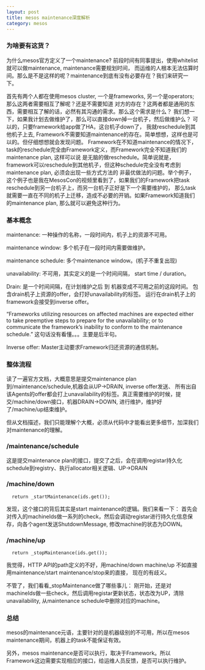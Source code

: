 ```yaml
---
layout: post
title: mesos maintenance深度解析
category: mesos
---
```


### 为啥要有这货？
为什么mesos官方定义了一个maintenance? 前段时间有同事提出，使用whitelist就可以做maintenance, maintenance需要规划时间，
而运维的人根本无法估算时间。那么是不是这样的呢？maintenance到底有没有必要存在？我们来研究一下。

首先有两个人都在使用mesos cluster, 一个是frameworks, 另一个是operators; 那么这两者需要相互了解呢？还是不需要知道
对方的存在？这两者都是通用的东西，需要相互了解的话，必然有其沟通的需求。那么这个需求是什么？
我们想一下，如果我计划去做维护了，那么可以直接down掉一台机子，然后做维护么？ 可以的，只要framework给app做了HA，这台机子down了，
我就reschedule到其他机子上去, Framework不需要知道maintenance的存在。简单想想，这样也是可以的。但仔细想想就会发现问题。
Framework在不知道maintenance的情况下，task的reschedule完全由Framework定义，而Framework完全不知道我们的maintenance plan, 这样可以说
是无脑的做reschedule。简单说就是，framework可以reschedule到其他机子，但这种schedule完全没有考虑到maintenance plan, 必须会出现一些方式方法的
非最优做法的问题。举个例子，这个例子也是我在MesosCon的视频里看到了，如果我们的Framework把task reschedule到另一台机子上，而另一台机子正好是下一个需要维护的，
那么task就需要一直在不同的机子上迁移，造成不必要的开销。如果Framework知道我们的maintenance plan, 那么就可以避免这种行为。


### 基本概念
maintenance: 一种操作的名称，一段时间内，机子上的资源不可用。

maintenance window: 多个机子在一段时间内需要做维护。

maintenance schedule: 多个maintenance window。(机子不重复出现)

unavailability: 不可用，其实定义的是一个时间间隔， start time / duration。

Drain: 是一个时间间隔，在计划维护之后 到 机器变成不可用之前的这段时间。 包含drain机子上资源的offer，会打好unavailability的标签。
运行在drain机子上的framework会接受到inverse offer。

“Frameworks utilizing resources on affected machines are expected either to take preemptive steps to prepare for the unavailability; or to communicate the framework’s inability to conform to the maintenance schedule.”
这句话没有看懂。。。主要是后半句。

Inverse offer: Master主动要求Framework归还资源的通信机制。


### 整体流程
读了一遍官方文档，大概意思是提交maintenance plan到/maintenance/schedule,机器会从UP->DRAIN, inverse offer发送、
所有出自该Agents的offer都会打上unavailability的标签。真正需要维护的时候，提交/machine/down接口，机器DRAIN->DOWN,
进行维护，维护好了/machine/up结束维护。

但从文档描述，我们只能理解个大概，必须从代码中才能看出更多细节，加深我们对maintenance的理解。

### /maintenance/schedule
这是提交maintenance plan的接口，提交了之后，会在调用registar持久化schedule到registry、执行allocator相关逻辑、UP->DRAIN

### /machine/down
```
  return _startMaintenance(ids.get());
```
发现，这个接口的背后其实是start maintenance的逻辑。我们来看一下：
首先会对传入的machineIds做一系列的check，然后会调动registar进行持久化信息保存，向各个agent发送ShutdownMessage, 修改machine的状态为DOWN。

### /machine/up
```
  return _stopMaintenance(ids.get());
```
我觉得，HTTP API的path定义的不好，用machine/down machine/up 不如直接用maintenance/start maintenance/stop来的直接，
现在的有歧义。

不管了，我们看看_stopMaintenance做了哪些事儿：
刚开始，还是对machineIds做一些check，然后调用registar更新状态，状态改为UP，清除unavailability, 从maintenance schedule中删除对应的machine。


### 总结
mesos的maintenance元语，主要针对的是机器级别的不可用，所以在mesos maintenance期间，机器上的task不能保证有效。

另外，mesos maintenance是否可以执行，取决于Framework。所以Framework这边需要实现相应的接口，给运维人员反馈，是否可以执行维护。

